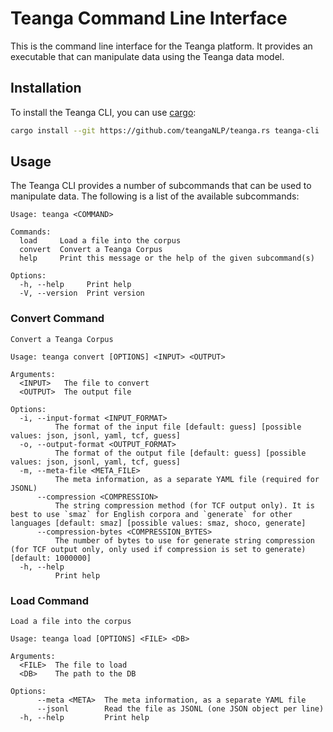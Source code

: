 # Teanga Command Line Interface

This is the command line interface for the Teanga platform. It provides an 
executable that can manipulate data using the Teanga data model.

## Installation

To install the Teanga CLI, you can use [cargo](https://doc.rust-lang.org/cargo/):

```bash
cargo install --git https://github.com/teangaNLP/teanga.rs teanga-cli
```

## Usage

The Teanga CLI provides a number of subcommands that can be used to manipulate
data. The following is a list of the available subcommands:

```
Usage: teanga <COMMAND>

Commands:
  load     Load a file into the corpus
  convert  Convert a Teanga Corpus
  help     Print this message or the help of the given subcommand(s)

Options:
  -h, --help     Print help
  -V, --version  Print version
```

### Convert Command

```
Convert a Teanga Corpus

Usage: teanga convert [OPTIONS] <INPUT> <OUTPUT>

Arguments:
  <INPUT>   The file to convert
  <OUTPUT>  The output file

Options:
  -i, --input-format <INPUT_FORMAT>
          The format of the input file [default: guess] [possible values: json, jsonl, yaml, tcf, guess]
  -o, --output-format <OUTPUT_FORMAT>
          The format of the output file [default: guess] [possible values: json, jsonl, yaml, tcf, guess]
  -m, --meta-file <META_FILE>
          The meta information, as a separate YAML file (required for JSONL)
      --compression <COMPRESSION>
          The string compression method (for TCF output only). It is best to use `smaz` for English corpora and `generate` for other languages [default: smaz] [possible values: smaz, shoco, generate]
      --compression-bytes <COMPRESSION_BYTES>
          The number of bytes to use for generate string compression (for TCF output only, only used if compression is set to generate) [default: 1000000]
  -h, --help
          Print help
```

### Load Command

```
Load a file into the corpus

Usage: teanga load [OPTIONS] <FILE> <DB>

Arguments:
  <FILE>  The file to load
  <DB>    The path to the DB

Options:
      --meta <META>  The meta information, as a separate YAML file
      --jsonl        Read the file as JSONL (one JSON object per line)
  -h, --help         Print help
```
